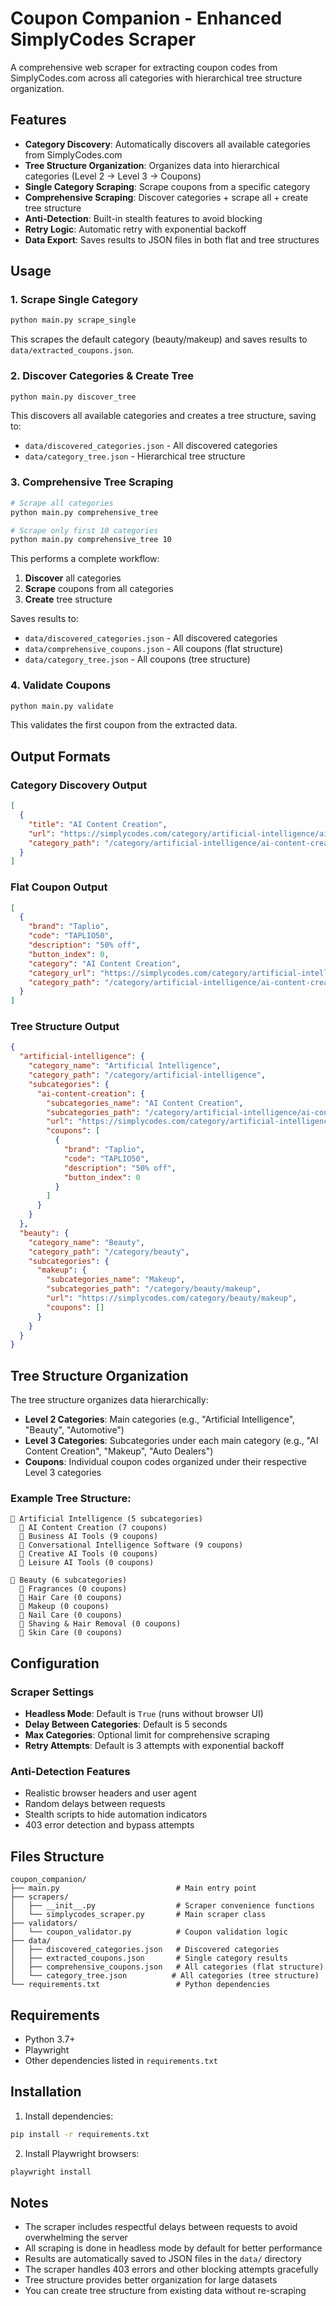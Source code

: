 # Coupon Companion - Enhanced SimplyCodes Scraper

A comprehensive web scraper for extracting coupon codes from SimplyCodes.com across all categories with hierarchical tree structure organization.

## Features

- **Category Discovery**: Automatically discovers all available categories from SimplyCodes.com
- **Tree Structure Organization**: Organizes data into hierarchical categories (Level 2 → Level 3 → Coupons)
- **Single Category Scraping**: Scrape coupons from a specific category
- **Comprehensive Scraping**: Discover categories + scrape all + create tree structure
- **Anti-Detection**: Built-in stealth features to avoid blocking
- **Retry Logic**: Automatic retry with exponential backoff
- **Data Export**: Saves results to JSON files in both flat and tree structures

## Usage

### 1. Scrape Single Category
```bash
python main.py scrape_single
```
This scrapes the default category (beauty/makeup) and saves results to `data/extracted_coupons.json`.

### 2. Discover Categories & Create Tree
```bash
python main.py discover_tree
```
This discovers all available categories and creates a tree structure, saving to:
- `data/discovered_categories.json` - All discovered categories
- `data/category_tree.json` - Hierarchical tree structure

### 3. Comprehensive Tree Scraping
```bash
# Scrape all categories
python main.py comprehensive_tree

# Scrape only first 10 categories
python main.py comprehensive_tree 10
```
This performs a complete workflow:
1. **Discover** all categories
2. **Scrape** coupons from all categories
3. **Create** tree structure

Saves results to:
- `data/discovered_categories.json` - All discovered categories
- `data/comprehensive_coupons.json` - All coupons (flat structure)
- `data/category_tree.json` - All coupons (tree structure)

### 4. Validate Coupons
```bash
python main.py validate
```
This validates the first coupon from the extracted data.

## Output Formats

### Category Discovery Output
```json
[
  {
    "title": "AI Content Creation",
    "url": "https://simplycodes.com/category/artificial-intelligence/ai-content-creation",
    "category_path": "/category/artificial-intelligence/ai-content-creation"
  }
]
```

### Flat Coupon Output
```json
[
  {
    "brand": "Taplio",
    "code": "TAPLIO50",
    "description": "50% off",
    "button_index": 0,
    "category": "AI Content Creation",
    "category_url": "https://simplycodes.com/category/artificial-intelligence/ai-content-creation",
    "category_path": "/category/artificial-intelligence/ai-content-creation"
  }
]
```

### Tree Structure Output
```json
{
  "artificial-intelligence": {
    "category_name": "Artificial Intelligence",
    "category_path": "/category/artificial-intelligence",
    "subcategories": {
      "ai-content-creation": {
        "subcategories_name": "AI Content Creation",
        "subcategories_path": "/category/artificial-intelligence/ai-content-creation",
        "url": "https://simplycodes.com/category/artificial-intelligence/ai-content-creation",
        "coupons": [
          {
            "brand": "Taplio",
            "code": "TAPLIO50",
            "description": "50% off",
            "button_index": 0
          }
        ]
      }
    }
  },
  "beauty": {
    "category_name": "Beauty",
    "category_path": "/category/beauty",
    "subcategories": {
      "makeup": {
        "subcategories_name": "Makeup",
        "subcategories_path": "/category/beauty/makeup",
        "url": "https://simplycodes.com/category/beauty/makeup",
        "coupons": []
      }
    }
  }
}
```

## Tree Structure Organization

The tree structure organizes data hierarchically:

- **Level 2 Categories**: Main categories (e.g., "Artificial Intelligence", "Beauty", "Automotive")
- **Level 3 Categories**: Subcategories under each main category (e.g., "AI Content Creation", "Makeup", "Auto Dealers")
- **Coupons**: Individual coupon codes organized under their respective Level 3 categories

### Example Tree Structure:
```
📂 Artificial Intelligence (5 subcategories)
  📄 AI Content Creation (7 coupons)
  📄 Business AI Tools (9 coupons)
  📄 Conversational Intelligence Software (9 coupons)
  📄 Creative AI Tools (0 coupons)
  📄 Leisure AI Tools (0 coupons)

📂 Beauty (6 subcategories)
  📄 Fragrances (0 coupons)
  📄 Hair Care (0 coupons)
  📄 Makeup (0 coupons)
  📄 Nail Care (0 coupons)
  📄 Shaving & Hair Removal (0 coupons)
  📄 Skin Care (0 coupons)
```

## Configuration

### Scraper Settings
- **Headless Mode**: Default is `True` (runs without browser UI)
- **Delay Between Categories**: Default is 5 seconds
- **Max Categories**: Optional limit for comprehensive scraping
- **Retry Attempts**: Default is 3 attempts with exponential backoff

### Anti-Detection Features
- Realistic browser headers and user agent
- Random delays between requests
- Stealth scripts to hide automation indicators
- 403 error detection and bypass attempts

## Files Structure

```
coupon_companion/
├── main.py                          # Main entry point
├── scrapers/
│   ├── __init__.py                  # Scraper convenience functions
│   └── simplycodes_scraper.py       # Main scraper class
├── validators/
│   └── coupon_validator.py          # Coupon validation logic
├── data/
│   ├── discovered_categories.json   # Discovered categories
│   ├── extracted_coupons.json       # Single category results
│   ├── comprehensive_coupons.json   # All categories (flat structure)
│   └── category_tree.json          # All categories (tree structure)
└── requirements.txt                 # Python dependencies
```

## Requirements

- Python 3.7+
- Playwright
- Other dependencies listed in `requirements.txt`

## Installation

1. Install dependencies:
```bash
pip install -r requirements.txt
```

2. Install Playwright browsers:
```bash
playwright install
```

## Notes

- The scraper includes respectful delays between requests to avoid overwhelming the server
- All scraping is done in headless mode by default for better performance
- Results are automatically saved to JSON files in the `data/` directory
- The scraper handles 403 errors and other blocking attempts gracefully
- Tree structure provides better organization for large datasets
- You can create tree structure from existing data without re-scraping
